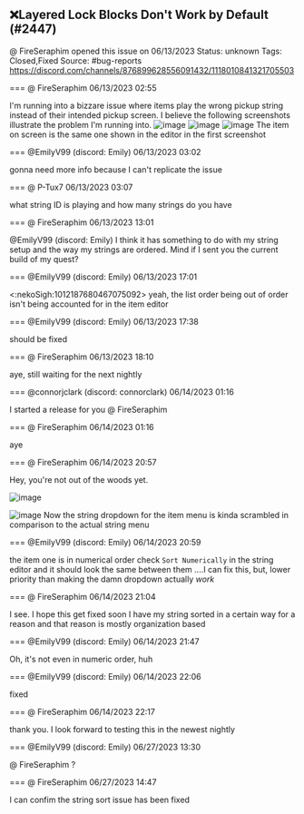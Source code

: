 ## ❌Layered Lock Blocks Don't Work by Default (#2447)
@ FireSeraphim opened this issue on 06/13/2023
Status: unknown
Tags: Closed,Fixed
Source: #bug-reports https://discord.com/channels/876899628556091432/1118010841321705503


=== @ FireSeraphim 06/13/2023 02:55

I'm running into a bizzare issue where items play the wrong pickup string instead of their intended pickup screen. I believe the following screenshots illustrate the problem I'm running into.
![image](https://cdn.discordapp.com/attachments/1118010841321705503/1118010841443344384/Screen_Shot_009.PNG?ex=65e689bc&is=65d414bc&hm=ebcbed9ed63586869ed12ad88bb222b0272a7923285d9c6f126f052a767f37e8&)
![image](https://cdn.discordapp.com/attachments/1118010841321705503/1118010841745338368/Screen_Shot_010.PNG?ex=65e689bc&is=65d414bc&hm=57627cd7bb5041bd4057036d14a2e3a4f67ff9782a9fb4f3f4b4e6002f0e5faf&)
![image](https://cdn.discordapp.com/attachments/1118010841321705503/1118010842005377094/Screen_Shot_011.PNG?ex=65e689bc&is=65d414bc&hm=4ab517f85a11ead03cb78a1600ef3eb2520bc44dbcfa873c6f38ed1f3991d16b&)
The item on screen is the same one shown in the editor in the first screenshot

=== @EmilyV99 (discord: Emily) 06/13/2023 03:02

gonna need more info because I can't replicate the issue

=== @ P-Tux7 06/13/2023 03:07

what string ID is playing
and how many strings do you have

=== @ FireSeraphim 06/13/2023 13:01

@EmilyV99 (discord: Emily) I think it has something to do with my string setup and the way my strings are ordered. Mind if I sent you the current build of my quest?

=== @EmilyV99 (discord: Emily) 06/13/2023 17:01

<:nekoSigh:1012187680467075092> yeah, the list order being out of order isn't being accounted for in the item editor

=== @EmilyV99 (discord: Emily) 06/13/2023 17:38

should be fixed

=== @ FireSeraphim 06/13/2023 18:10

aye, still waiting for the next nightly

=== @connorjclark (discord: connorclark) 06/14/2023 01:16

I started a release for you @ FireSeraphim

=== @ FireSeraphim 06/14/2023 01:16

aye

=== @ FireSeraphim 06/14/2023 20:57

Hey, you're not out of the woods yet.

![image](https://cdn.discordapp.com/attachments/1118010841321705503/1118645715208519750/Screen_Shot_012.PNG?ex=65e8d901&is=65d66401&hm=c22c26f8b283737ee6fe0a9cf7db1f5b19dca2cba5d0d589901a3e3ed33b852e&)

![image](https://cdn.discordapp.com/attachments/1118010841321705503/1118645768287420616/Screen_Shot_013.PNG?ex=65e8d90e&is=65d6640e&hm=b21f188d308f0000837a191f21dddf849a3b5d015b7f5fb31624744dd8f99293&)
Now the string dropdown for the item menu is kinda scrambled in comparison to the actual string menu

=== @EmilyV99 (discord: Emily) 06/14/2023 20:59

the item one is in numerical order
check `Sort Numerically` in the string editor and it should look the same between them
....I can fix this, but, lower priority than making the damn dropdown actually *work*

=== @ FireSeraphim 06/14/2023 21:04

I see. I hope this get fixed soon
I have my string sorted in a certain way for a reason and that reason is mostly organization based

=== @EmilyV99 (discord: Emily) 06/14/2023 21:47

Oh, it's not even in numeric order, huh

=== @EmilyV99 (discord: Emily) 06/14/2023 22:06

fixed

=== @ FireSeraphim 06/14/2023 22:17

thank you. I look forward to testing this in the newest nightly

=== @EmilyV99 (discord: Emily) 06/27/2023 13:30

@ FireSeraphim ?

=== @ FireSeraphim 06/27/2023 14:47

I can confim the string sort issue has been fixed
